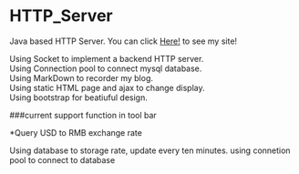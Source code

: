 # HTTP_Server
Java based HTTP Server. You can click [Here!](yifu.click) to see my site!

Using Socket to implement a backend HTTP server.</br>
Using Connection pool to connect mysql database.</br>
Using MarkDown to recorder my blog.</br>
Using static HTML page and ajax to change display.</br>
Using bootstrap for beatiuful design.</br>


###current support function in tool bar

*Query USD to RMB exchange rate

Using database to storage rate, update every ten minutes. using connetion pool to connect to database
